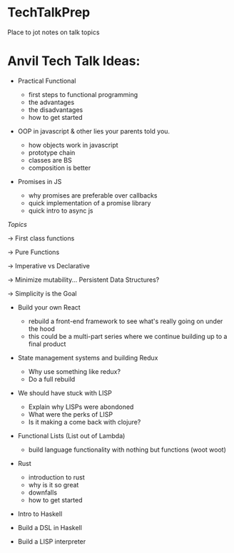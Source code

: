 # TechTalkPrep
Place to jot notes on talk topics


# Anvil Tech Talk Ideas:

* Practical Functional
  - first steps to functional programming
  - the advantages
  - the disadvantages
  - how to get started
  
* OOP in javascript & other lies your parents told you.
  - how objects work in javascript
  - prototype chain
  - classes are BS
  - composition is better
  
* Promises in JS
  - why promises are preferable over callbacks
  - quick implementation of a promise library
  - quick intro to async js

  
 *Topics*
 
  -> First class functions
  
  -> Pure Functions
  
  -> Imperative vs Declarative
  
  -> Minimize mutability... Persistent Data Structures?
  
  -> Simplicity is the Goal
 
* Build your own React
  - rebuild a front-end framework to see what's really going on under the hood
  - this could be a multi-part series where we continue building up to a final product

* State management systems and building Redux
  - Why use something like redux?
  - Do a full rebuild

* We should have stuck with LISP
  - Explain why LISPs were abondoned
  - What were the perks of LISP
  - Is it making a come back with clojure?

* Functional Lists (List out of Lambda)
  - build language functionality with nothing but functions (woot woot)
  
* Rust
  - introduction to rust 
  - why is it so great
  - downfalls
  - how to get started
  
  
* Intro to Haskell

* Build a DSL in Haskell

* Build a LISP interpreter
 


